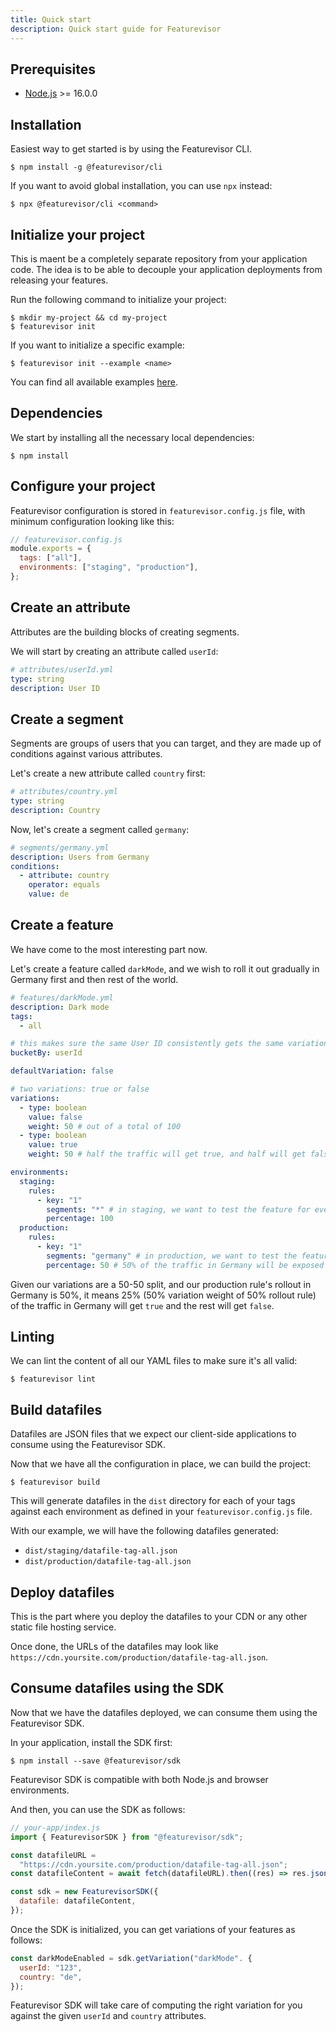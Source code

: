 ```yaml
---
title: Quick start
description: Quick start guide for Featurevisor
---
```


## Prerequisites

- [Node.js](https://nodejs.org/en/) >= 16.0.0

## Installation

Easiest way to get started is by using the Featurevisor CLI.

```
$ npm install -g @featurevisor/cli
```

If you want to avoid global installation, you can use `npx` instead:

```
$ npx @featurevisor/cli <command>
```

## Initialize your project

This is maent be a completely separate repository from your application code. The idea is to be able to decouple your application deployments from releasing your features.

Run the following command to initialize your project:

```
$ mkdir my-project && cd my-project
$ featurevisor init
```

If you want to initialize a specific example:

```
$ featurevisor init --example <name>
```

You can find all available examples [here](/docs/examples).

## Dependencies

We start by installing all the necessary local dependencies:

```
$ npm install
```

## Configure your project

Featurevisor configuration is stored in `featurevisor.config.js` file, with minimum configuration looking like this:

```js
// featurevisor.config.js
module.exports = {
  tags: ["all"],
  environments: ["staging", "production"],
};
```

## Create an attribute

Attributes are the building blocks of creating segments.

We will start by creating an attribute called `userId`:

```yml
# attributes/userId.yml
type: string
description: User ID
```

## Create a segment

Segments are groups of users that you can target, and they are made up of conditions against various attributes.

Let's create a new attribute called `country` first:

```yml
# attributes/country.yml
type: string
description: Country
```

Now, let's create a segment called `germany`:

```yml
# segments/germany.yml
description: Users from Germany
conditions:
  - attribute: country
    operator: equals
    value: de
```

## Create a feature

We have come to the most interesting part now.

Let's create a feature called `darkMode`, and we wish to roll it out gradually in Germany first and then rest of the world.

```yml
# features/darkMode.yml
description: Dark mode
tags:
  - all

# this makes sure the same User ID consistently gets the same variation
bucketBy: userId

defaultVariation: false

# two variations: true or false
variations:
  - type: boolean
    value: false
    weight: 50 # out of a total of 100
  - type: boolean
    value: true
    weight: 50 # half the traffic will get true, and half will get false

environments:
  staging:
    rules:
      - key: "1"
        segments: "*" # in staging, we want to test the feature for everyone
        percentage: 100
  production:
    rules:
      - key: "1"
        segments: "germany" # in production, we want to test the feature for Germany first
        percentage: 50 # 50% of the traffic in Germany will be exposed to the feature
```

Given our variations are a 50-50 split, and our production rule's rollout in Germany is 50%, it means 25% (50% variation weight of 50% rollout rule) of the traffic in Germany will get `true` and the rest will get `false`.

## Linting

We can lint the content of all our YAML files to make sure it's all valid:

```
$ featurevisor lint
```

## Build datafiles

Datafiles are JSON files that we expect our client-side applications to consume using the Featurevisor SDK.

Now that we have all the configuration in place, we can build the project:

```
$ featurevisor build
```

This will generate datafiles in the `dist` directory for each of your tags against each environment as defined in your `featurevisor.config.js` file.

With our example, we will have the following datafiles generated:

- `dist/staging/datafile-tag-all.json`
- `dist/production/datafile-tag-all.json`

## Deploy datafiles

This is the part where you deploy the datafiles to your CDN or any other static file hosting service.

Once done, the URLs of the datafiles may look like `https://cdn.yoursite.com/production/datafile-tag-all.json`.

## Consume datafiles using the SDK

Now that we have the datafiles deployed, we can consume them using the Featurevisor SDK.

In your application, install the SDK first:

```
$ npm install --save @featurevisor/sdk
```

Featurevisor SDK is compatible with both Node.js and browser environments.

And then, you can use the SDK as follows:

```js
// your-app/index.js
import { FeaturevisorSDK } from "@featurevisor/sdk";

const datafileURL =
  "https://cdn.yoursite.com/production/datafile-tag-all.json";
const datafileContent = await fetch(datafileURL).then((res) => res.json());

const sdk = new FeaturevisorSDK({
  datafile: datafileContent,
});
```

Once the SDK is initialized, you can get variations of your features as follows:

```js
const darkModeEnabled = sdk.getVariation("darkMode". {
  userId: "123",
  country: "de",
});
```

Featurevisor SDK will take care of computing the right variation for you against the given `userId` and `country` attributes.
